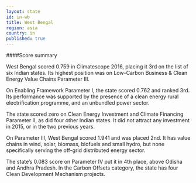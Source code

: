 ```yaml
---
layout: state
id: in-wb
title: West Bengal
region: asia
country: in
published: true
---
```




####Score summary

West Bengal scored 0.759 in Climatescope 2016, placing it 3rd on the list of six Indian states. Its highest position was on Low-Carbon Business & Clean Energy Value Chains Parameter III. 

On Enabling Framework Parameter I, the state scored 0.762 and ranked 3rd. Its performance was supported by the presence of a clean energy rural electrification programme, and an unbundled power sector. 

The state scored zero on Clean Energy Investment and Climate Financing Parameter II, as did four other Indian states. It did not attract any investment in 2015, or in the two previous years.

On Parameter III, West Bengal scored 1.941 and was placed 2nd. It has value chains in wind, solar, biomass, biofuels and small hydro, but none specifically serving the off-grid distributed energy sector. 

The state’s 0.083 score on Parameter IV put it in 4th place, above Odisha and Andhra Pradesh. In the Carbon Offsets category, the state has four Clean Development Mechanism projects.


